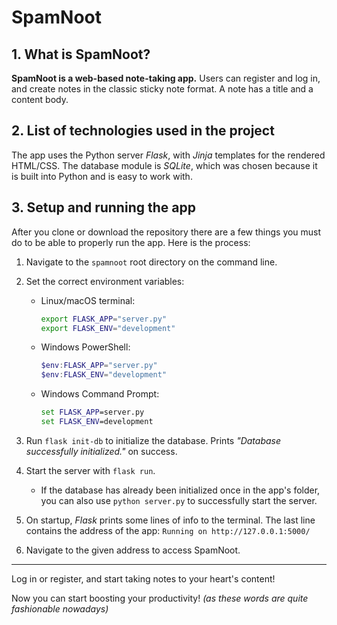 # SpamNoot

## 1. What is SpamNoot?

**SpamNoot is a web-based note-taking app.** Users can register and log in, and create notes in the classic sticky note format. A note has a title and a content body.

## 2. List of technologies used in the project

The app uses the Python server _Flask_, with _Jinja_ templates for the rendered HTML/CSS. The database module is _SQLite_, which was chosen because it is built into Python and is easy to work with.

## 3. Setup and running the app

After you clone or download the repository there are a few things you must do to be able to properly run the app. Here is the process:

1. Navigate to the `spamnoot` root directory on the command line.
2. Set the correct environment variables:
   - Linux/macOS terminal:

     ```bash
     export FLASK_APP="server.py"
     export FLASK_ENV="development"
     ```

   - Windows PowerShell:

     ```powershell
     $env:FLASK_APP="server.py"
     $env:FLASK_ENV="development"
     ```

   - Windows Command Prompt:

     ```bat
     set FLASK_APP=server.py
     set FLASK_ENV=development
     ```

3. Run `flask init-db` to initialize the database. Prints _"Database successfully initialized."_ on success.
4. Start the server with `flask run`.
   - If the database has already been initialized once in the app's folder, you can also use `python server.py` to successfully start the server.
5. On startup, _Flask_ prints some lines of info to the terminal. The last line contains the address of the app:
   `Running on http://127.0.0.1:5000/`
6. Navigate to the given address to access SpamNoot.

---

Log in or register, and start taking notes to your heart's content!

Now you can start boosting your productivity! _(as these words are quite fashionable nowadays)_  
